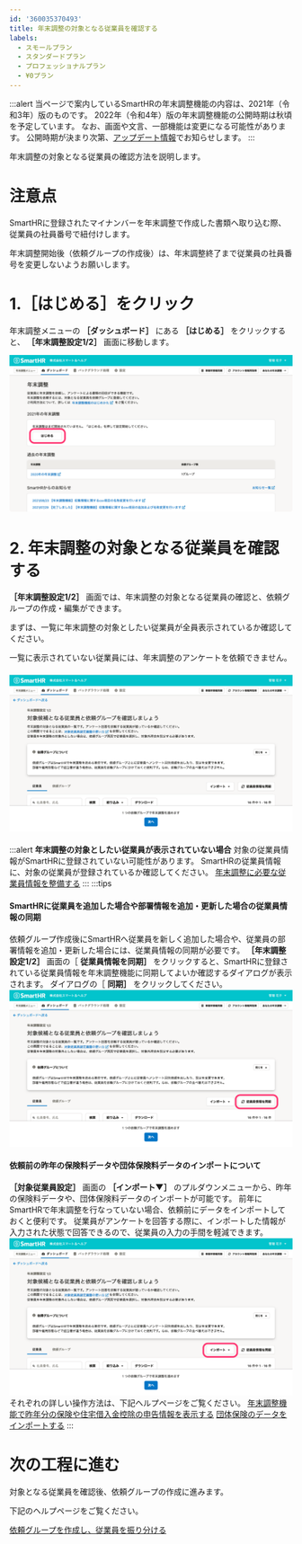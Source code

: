 ```yaml
---
id: '360035370493'
title: 年末調整の対象となる従業員を確認する
labels:
  - スモールプラン
  - スタンダードプラン
  - プロフェッショナルプラン
  - ¥0プラン
---
```

:::alert
当ページで案内しているSmartHRの年末調整機能の内容は、2021年（令和3年）版のものです。
2022年（令和4年）版の年末調整機能の公開時期は秋頃を予定しています。
なお、画面や文言、一部機能は変更になる可能性があります。
公開時期が決まり次第、[アップデート情報](https://smarthr.jp/update)でお知らせします。
:::

年末調整の対象となる従業員の確認方法を説明します。

# 注意点

SmartHRに登録されたマイナンバーを年末調整で作成した書類へ取り込む際、従業員の社員番号で紐付けします。

年末調整開始後（依頼グループの作成後）は、年末調整終了まで従業員の社員番号を変更しないようお願いします。

# 1.［はじめる］をクリック

年末調整メニューの **［ダッシュボード］** にある **［はじめる］** をクリックすると、 **［年末調整設定1/2］** 画面に移動します。

![_______SmartHR____________.png](./00________SmartHR____________.png)

# 2\. 年末調整の対象となる従業員を確認する

 **［年末調整設定1/2］** 画面では、年末調整の対象となる従業員の確認と、依頼グループの作成・編集ができます。

まずは、一覧に年末調整の対象としたい従業員が全員表示されているか確認してください。

一覧に表示されていない従業員には、年末調整のアンケートを依頼できません。

#### ![_______SmartHR____________.png](./01________SmartHR____________.png)

:::alert
**年末調整の対象としたい従業員が表示されていない場合**
対象の従業員情報がSmartHRに登録されていない可能性があります。
SmartHRの従業員情報に、対象の従業員が登録されているか確認してください。
[年末調整に必要な従業員情報を整備する](https://knowledge.smarthr.jp/hc/ja/articles/360035370473)
:::
:::tips
#### SmartHRに従業員を追加した場合や部署情報を追加・更新した場合の従業員情報の同期
依頼グループ作成後にSmartHRへ従業員を新しく追加した場合や、従業員の部署情報を追加・更新した場合には、従業員情報の同期が必要です。
 **［年末調整設定1/2］** 画面の［ **従業員情報を同期］** をクリックすると、SmartHRに登録されている従業員情報を年末調整機能に同期してよいか確認するダイアログが表示されます。
ダイアログの［ **同期］** をクリックしてください。
![_______SmartHR____________.png](./02________SmartHR____________.png)
#### 依頼前の昨年の保険料データや団体保険料データのインポートについて
 **［対象従業員設定］** 画面の **［インポート▼］** のプルダウンメニューから、昨年の保険料データや、団体保険料データのインポートが可能です。
前年にSmartHRで年末調整を行なっていない場合、依頼前にデータをインポートしておくと便利です。
従業員がアンケートを回答する際に、インポートした情報が入力された状態で回答できるので、従業員の入力の手間を軽減できます。
![_______SmartHR____________.png](./03________SmartHR____________.png)
それぞれの詳しい操作方法は、下記ヘルプページをご覧ください。
[年末調整機能で昨年分の保険や住宅借入金控除の申告情報を表示する](https://knowledge.smarthr.jp/hc/ja/articles/360035370453)
[団体保険のデータをインポートする](https://knowledge.smarthr.jp/hc/ja/articles/360036159813)
:::

# 次の工程に進む

対象となる従業員を確認後、依頼グループの作成に進みます。

下記のヘルプページをご覧ください。

[依頼グループを作成し、従業員を振り分ける](https://knowledge.smarthr.jp/hc/ja/articles/4405215155993)
